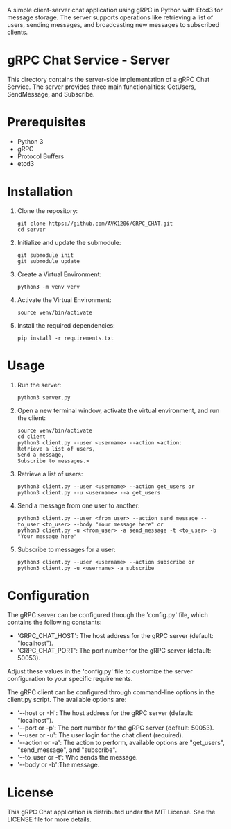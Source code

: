 A simple client-server chat application using gRPC in Python with Etcd3 for message storage. The server supports operations like retrieving a list of users, sending messages, and broadcasting new messages to subscribed clients.

# gRPC Chat Service - Server

This directory contains the server-side implementation of a gRPC Chat Service. The server provides three main functionalities: GetUsers, SendMessage, and Subscribe.

# Prerequisites

- Python 3
- gRPC
- Protocol Buffers
- etcd3

# Installation

1. Clone the repository:

    ```
    git clone https://github.com/AVK1206/GRPC_CHAT.git
    cd server
    ```
    
2. Initialize and update the submodule:

   ```
   git submodule init
   git submodule update
   ```
   
3. Create a Virtual Environment:
   
   ```
   python3 -m venv venv
   ```
   
4. Activate the Virtual Environment:
   
   ```
   source venv/bin/activate
   ```

5. Install the required dependencies:

    ```
    pip install -r requirements.txt
    ```
   
# Usage

1. Run the server:

   ```
   python3 server.py
   ```

2. Open a new terminal window, activate the virtual environment, and run the client:
   
   ```
   source venv/bin/activate
   cd client
   python3 client.py --user <username> --action <action: 
   Retrieve a list of users,
   Send a message,
   Subscribe to messages.>
   ```
   
3. Retrieve a list of users:
   
   ```
   python3 client.py --user <username> --action get_users or
   python3 client.py --u <username> --a get_users
   ```
   
4. Send a message from one user to another:
   
   ```
   python3 client.py --user <from_user> --action send_message --to_user <to_user> --body "Your message here" or
   python3 client.py -u <from_user> -a send_message -t <to_user> -b "Your message here" 
   ```
   
5. Subscribe to messages for a user:
   
   ```
   python3 client.py --user <username> --action subscribe or 
   python3 client.py -u <username> -a subscribe
   ```
   
# Configuration

The gRPC server can be configured through the 'config.py' file, which contains the following constants:

- 'GRPC_CHAT_HOST': The host address for the gRPC server (default: "localhost").
- 'GRPC_CHAT_PORT': The port number for the gRPC server (default: 50053).

Adjust these values in the 'config.py' file to customize the server configuration to your specific requirements.

The gRPC client can be configured through command-line options in the client.py script. The available options are:

- '--host or -H': The host address for the gRPC server (default: "localhost").
- '--port or -p': The port number for the gRPC server (default: 50053).
- '--user or -u': The user login for the chat client (required).
- '--action or -a': The action to perform, available options are "get_users", "send_message", and "subscribe".
- '--to_user or -t': Who sends the message.
- '--body or -b':The message.


# License
This gRPC Chat application is distributed under the MIT License. See the LICENSE file for more details.
